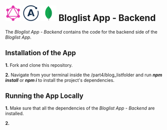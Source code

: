 <h1>
<img src="https://raw.githubusercontent.com/katerina-tziala/fullstackopen2019/master/documentation_images/GraphQL_logo.png" alt="graphql logo" width="50" height="50">
<img src="https://raw.githubusercontent.com/katerina-tziala/fullstackopen2019/master/documentation_images/apollo_logo.png" alt="apollo logo" width="50" height="50">
<img src="https://raw.githubusercontent.com/katerina-tziala/fullstackopen2019/master/documentation_images/mongoDB_logo.png" alt="mongoDB logo" width="50" height="50">
Bloglist App - Backend<br/>
</h1>

The *Bloglist App - Backend* contains the code for the backend side of the *Bloglist App*.

## Installation of the App
**1.** Fork and clone this repository.

**2.** Navigate from your terminal inside the /part4/blog_listfolder and run ***npm install*** or ***npm i*** to install the project's dependencies.

## Running the App Locally
**1.** Make sure that all the dependencies of the *Bloglist App - Backend* are installed.

**2.** 